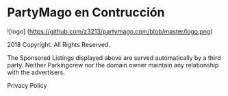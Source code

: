 # PartyMago en Contrucción




![logo]
(https://github.com/z3213/partymago.com/blob/master/logo.png)


2018 Copyright. All Rights Reserved. 

The Sponsored Listings displayed above are served automatically by a third party. Neither Parkingcrew nor the domain owner maintain any relationship with the advertisers. 

Privacy Policy
